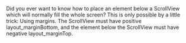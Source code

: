 Did you ever want to know how to place an element below a ScrollView which will normally fill the whole screen?
This is only possible by a little trick: Using margins.
The ScrollView must have positive layout\_marginBottom, and the element below the ScrollView must have negative layout\_marginTop.